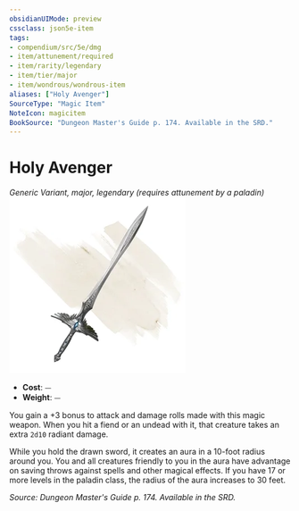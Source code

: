```yaml
---
obsidianUIMode: preview
cssclass: json5e-item
tags:
- compendium/src/5e/dmg
- item/attunement/required
- item/rarity/legendary
- item/tier/major
- item/wondrous/wondrous-item
aliases: ["Holy Avenger"]
SourceType: "Magic Item"
NoteIcon: magicitem
BookSource: "Dungeon Master's Guide p. 174. Available in the SRD."
---
```

# Holy Avenger
*Generic Variant, major, legendary (requires attunement by a paladin)*  
![](https://raw.githubusercontent.com/5etools-mirror-2/5etools-img/main/items/DMG/Holy%20Avenger.webp#right)  

- **Cost**: ⏤
- **Weight**: ⏤

You gain a +3 bonus to attack and damage rolls made with this magic weapon. When you hit a fiend or an undead with it, that creature takes an extra `2d10` radiant damage.

While you hold the drawn sword, it creates an aura in a 10-foot radius around you. You and all creatures friendly to you in the aura have advantage on saving throws against spells and other magical effects. If you have 17 or more levels in the paladin class, the radius of the aura increases to 30 feet.

*Source: Dungeon Master's Guide p. 174. Available in the SRD.*